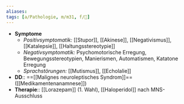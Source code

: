 ```yaml
---
aliases: 
tags: [a/Pathologie, m/m31, f/💭]
---
```

- **Symptome**
	- *Positivsymptomatik:* [[Stupor]], [[Akinese]], [[Negativismus]], [[Katalepsie]], [[Haltungsstereotypie]]
	- *Negativsymptomatik:* Psychomotorische Erregung, Bewegungsstereotypien, Manierismen, Automatismen, Katatone Erregung
	- *Sprachstörungen:* [[Mutismus]], [[Echolalie]]
- **DD**:: ==[[Malignes neuroleptisches Syndrom]]== ([[Medikamentenanamnese]])
- **Therapie**:: [[Lorazepam]] (1. Wahl), [[Haloperidol]] nach MNS-Ausschluss